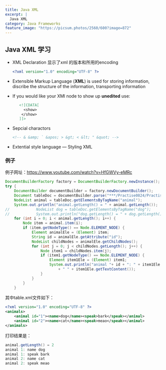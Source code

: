 ```yaml
---
title: Java XML
excerpt: |
  Java XML
category: Java Frameworks
feature_image: "https://picsum.photos/2560/600?image=872"
---
```

## Java XML 学习

- XML Declaration 显示了xml 的版本和所用的encoding

  ```xml
  <?xml version="1.0" encoding="UTF-8" ?>
  ```

- Extensible Markup Language (**XML**) is used for storing information, discribe the structure of the information, transporting information

- If you would like your XMl node to show up **unedited** use:

  ```xml
     <![CDATA[
       <show>
      </show>
     ]]>
  ```

- Sepcial charactors 

  ```xml
  <!-- & &amp; ` &apos; > &gt; < &lt; " &quot; -->
  ```

- Extential style language — Styling XML

### 例子

例子网址：https://www.youtube.com/watch?v=HfGWVy-eMRc

```java
DocumentBuilderFactory factory = DocumentBuilderFactory.newInstance();
try {
    DocumentBuilder documentBuilder = factory.newDocumentBuilder();
    Document tableDoc = documentBuilder.parse("***/Practise0824/PractiseTest/src/JavaXML/Example/table.xml");
    NodeList animal = tableDoc.getElementsByTagName("animal");
    System.out.println("animal.getLength() = " + animal.getLength());
//            NodeList dog = tableDoc.getElementsByTagName("dog");
//            System.out.println("dog.getLength() = " + dog.getLength());
    for (int i = 0; i < animal.getLength(); i++) {
        Node item = animal.item(i);
        if (item.getNodeType() == Node.ELEMENT_NODE) {
            Element animalEle = (Element) item;
            String id = animalEle.getAttribute("id");
            NodeList childNodes = animalEle.getChildNodes();
            for (int j = 0; j < childNodes.getLength(); j++) {
                Node item1 = childNodes.item(j);
                if (item1.getNodeType() == Node.ELEMENT_NODE) {
                    Element item1Ele = (Element) item1;
                    System.out.println("animal "+ id + ": " + item1Ele.getTagName()
                        + " " + item1Ele.getTextContent());
                }
            }
        }
    }
```

其中table.xml文件如下：

```xml
<?xml version="1.0" encoding="UTF-8" ?>
<animals>
    <animal id="1"><name>dog</name><speak>bark</speak></animal>
    <animal id="2"><name>cat</name><speak>meao</speak></animal>
</animals>
```

打印结果是：

```java
animal.getLength() = 2
animal 1: name dog
animal 1: speak bark
animal 2: name cat
animal 2: speak meao
```





